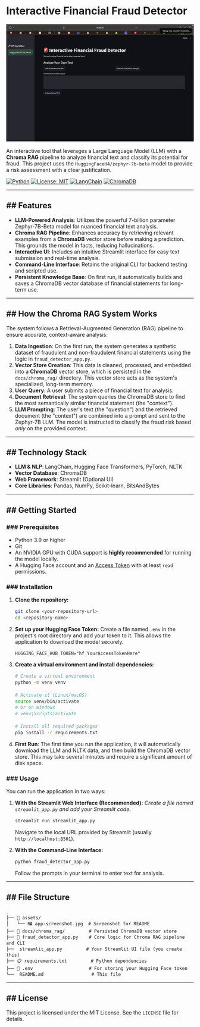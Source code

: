 # Interactive Financial Fraud Detector
![image alt](https://github.com/Bhanuprakashrathood03/Financial_Fraud_Detector/blob/56bec6820794d15d814886976dcca9568bbe431f/app-screenshot.jpg)

An interactive tool that leverages a Large Language Model (LLM) with a **Chroma RAG** pipeline to analyze financial text and classify its potential for fraud. This project uses the `HuggingFaceH4/zephyr-7b-beta` model to provide a risk assessment with a clear justification.

[![Python](https://img.shields.io/badge/Python-3.9+-blue.svg)](https://www.python.org/downloads/)
[![License: MIT](https://img.shields.io/badge/License-MIT-yellow.svg)](https://opensource.org/licenses/MIT)
[![LangChain](https://img.shields.io/badge/LangChain-0.1-green.svg)](https://www.langchain.com/)
[![ChromaDB](https://img.shields.io/badge/VectorDB-Chroma-orange.svg)](https://www.trychroma.com/)

---
## ## Features

* **LLM-Powered Analysis**: Utilizes the powerful 7-billion parameter Zephyr-7B-Beta model for nuanced financial text analysis.
* **Chroma RAG Pipeline**: Enhances accuracy by retrieving relevant examples from a **ChromaDB** vector store before making a prediction. This grounds the model in facts, reducing hallucinations.
* **Interactive UI**: Includes an intuitive Streamlit interface for easy text submission and real-time analysis.
* **Command-Line Interface**: Retains the original CLI for backend testing and scripted use.
* **Persistent Knowledge Base**: On first run, it automatically builds and saves a ChromaDB vector database of financial statements for long-term use.

---
## ## How the Chroma RAG System Works

The system follows a Retrieval-Augmented Generation (RAG) pipeline to ensure accurate, context-aware analysis:

1.  **Data Ingestion**: On the first run, the system generates a synthetic dataset of fraudulent and non-fraudulent financial statements using the logic in `fraud_detector_app.py`.
2.  **Vector Store Creation**: This data is cleaned, processed, and embedded into a **ChromaDB** vector store, which is persisted in the `docs/chroma_rag/` directory. This vector store acts as the system's specialized, long-term memory.
3.  **User Query**: A user submits a piece of financial text for analysis.
4.  **Document Retrieval**: The system queries the ChromaDB store to find the most semantically similar financial statement (the "context").
5.  **LLM Prompting**: The user's text (the "question") and the retrieved document (the "context") are combined into a prompt and sent to the Zephyr-7B LLM. The model is instructed to classify the fraud risk based *only* on the provided context.

---
## ## Technology Stack

* **LLM & NLP**: LangChain, Hugging Face Transformers, PyTorch, NLTK
* **Vector Database**: ChromaDB
* **Web Framework**: Streamlit (Optional UI)
* **Core Libraries**: Pandas, NumPy, Scikit-learn, BitsAndBytes

---
## ## Getting Started

### ### Prerequisites

* Python 3.9 or higher
* Git
* An NVIDIA GPU with CUDA support is **highly recommended** for running the model locally.
* A Hugging Face account and an [Access Token](https://huggingface.co/settings/tokens) with at least `read` permissions.

### ### Installation

1.  **Clone the repository:**
    ```bash
    git clone <your-repository-url>
    cd <repository-name>
    ```

2.  **Set up your Hugging Face Token:**
    Create a file named `.env` in the project's root directory and add your token to it. This allows the application to download the model securely.
    ```
    HUGGING_FACE_HUB_TOKEN="hf_YourAccessTokenHere"
    ```

3.  **Create a virtual environment and install dependencies:**
    ```bash
    # Create a virtual environment
    python -m venv venv

    # Activate it (Linux/macOS)
    source venv/bin/activate
    # Or on Windows
    # venv\Scripts\activate

    # Install all required packages
    pip install -r requirements.txt
    ```

4.  **First Run**: The first time you run the application, it will automatically download the LLM and NLTK data, and then build the ChromaDB vector store. This may take several minutes and require a significant amount of disk space.

### ### Usage

You can run the application in two ways:

1.  **With the Streamlit Web Interface (Recommended):**
    *Create a file named `streamlit_app.py` and add your Streamlit code.*
    ```bash
    streamlit run streamlit_app.py
    ```
    Navigate to the local URL provided by Streamlit (usually `http://localhost:8501`).

2.  **With the Command-Line Interface:**
    ```bash
    python fraud_detector_app.py
    ```
    Follow the prompts in your terminal to enter text for analysis.

---
## ## File Structure

```
.
├── 📂 assets/
│   └── 🖼️ app-screenshot.jpg  # Screenshot for README
├── 📂 docs/chroma_rag/         # Persisted ChromaDB vector store
├── 🐍 fraud_detector_app.py    # Core logic for Chroma RAG pipeline and CLI
├──  streamlit_app.py         # Your Streamlit UI file (you create this)
├── 📋 requirements.txt         # Python dependencies
├── 📄 .env                     # For storing your Hugging Face token
└──  README.md                  # This file
```

---
## ## License

This project is licensed under the MIT License. See the `LICENSE` file for details.
